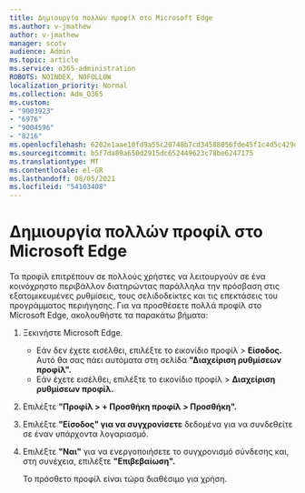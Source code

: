```yaml
---
title: Δημιουργία πολλών προφίλ στο Microsoft Edge
ms.author: v-jmathew
author: v-jmathew
manager: scotv
audience: Admin
ms.topic: article
ms.service: o365-administration
ROBOTS: NOINDEX, NOFOLLOW
localization_priority: Normal
ms.collection: Adm_O365
ms.custom:
- "9003923"
- "6976"
- "9004596"
- "8216"
ms.openlocfilehash: 6202e1aae10fd9a55c20748b7cd34588056fde45f1c4d5c429da651f7a9bb6a7
ms.sourcegitcommit: b5f7da89a650d2915dc652449623c78be6247175
ms.translationtype: MT
ms.contentlocale: el-GR
ms.lasthandoff: 08/05/2021
ms.locfileid: "54103408"
---
```

# <a name="create-multiple-profiles-in-microsoft-edge"></a>Δημιουργία πολλών προφίλ στο Microsoft Edge

Τα προφίλ επιτρέπουν σε πολλούς χρήστες να λειτουργούν σε ένα κοινόχρηστο περιβάλλον διατηρώντας παράλληλα την πρόσβαση στις εξατομικευμένες ρυθμίσεις, τους σελιδοδείκτες και τις επεκτάσεις του προγράμματος περιήγησης. Για να προσθέσετε πολλά προφίλ στο Microsoft Edge, ακολουθήστε τα παρακάτω βήματα:

1. Ξεκινήστε Microsoft Edge.
    - Εάν δεν έχετε εισέλθει, επιλέξτε το εικονίδιο προφίλ > **Είσοδος.** Αυτό θα σας πάει αυτόματα στη σελίδα **"Διαχείριση ρυθμίσεων προφίλ".**
    - Εάν έχετε εισέλθει, επιλέξτε το εικονίδιο προφίλ > **Διαχείριση ρυθμίσεων προφίλ.**
2. Επιλέξτε **"Προφίλ > + Προσθήκη προφίλ > Προσθήκη".**
3. Επιλέξτε **"Είσοδος" για να συγχρονίσετε** δεδομένα για να συνδεθείτε σε έναν υπάρχοντα λογαριασμό.
4. Επιλέξτε **"Ναι"** για να ενεργοποιήσετε το συγχρονισμό σύνδεσης και, στη συνέχεια, επιλέξτε **"Επιβεβαίωση".**

    Το πρόσθετο προφίλ είναι τώρα διαθέσιμο για χρήση.

